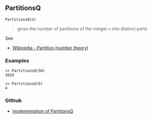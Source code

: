## PartitionsQ

```
PartitionsQ(n)
```
> gives the number of partitions of the integer `n` into distinct parts

See
* [Wikipedia - Partition (number theory)](https://en.wikipedia.org/wiki/Partition_(number_theory))

### Examples

```
>> PartitionsQ(50)
3658

>> PartitionsQ(6)
4

```

### Github

* [Implementation of PartitionsQ](https://github.com/axkr/symja_android_library/blob/master/symja_android_library/matheclipse-core/src/main/java/org/matheclipse/core/builtin/NumberTheory.java#L3896) 
